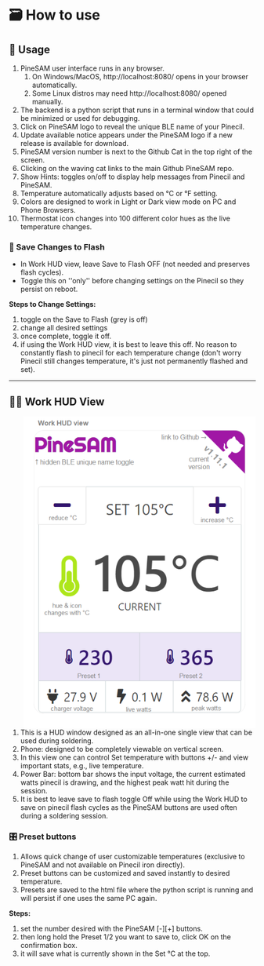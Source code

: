 # 🗃️ How to use

## 🔖 Usage

1. PineSAM user interface runs in any browser.
   1. On Windows/MacOS, http://localhost:8080/  opens in your browser automatically.   
   1. Some Linux distros may need http://localhost:8080/ opened manually.
1. The backend is a python script that runs in a terminal window that could be minimized or used for debugging.
1. Click on PineSAM logo to reveal the unique BLE name of your Pinecil.
1. Update available notice appears under the PineSAM logo if a new release is available for download.
1. PineSAM version number is next to the Github Cat in the top right of the screen.
1. Clicking on the waving cat links to the main Github PineSAM repo.
1. Show Hints: toggles on/off to display help messages from Pinecil and PineSAM.
1. Temperature automatically adjusts based on °C or °F setting.
1. Colors are designed to work in Light or Dark view mode on PC and Phone Browsers.
1. Thermostat icon changes into 100 different color hues as the live temperature changes.

### 💾 Save Changes to Flash

- In Work HUD view, leave Save to Flash OFF (not needed and preserves flash cycles).
- Toggle this on ''only'' before changing settings on the Pinecil so they persist on reboot.

**Steps to Change Settings:**

1. toggle on the Save to Flash (grey is off)
1. change all desired settings
1. once complete, toggle it off.
1. if using the Work HUD view, it is best to leave this off. No reason to constantly flash to pinecil for each temperature change (don't worry Pinecil still changes temperature, it's just not permanently flashed and set).

---

## 🧑‍🏭 Work HUD View

<img src="../assets/img/workHUD-detailed.png" width="475px" align="right">

1. This is a HUD window designed as an all-in-one single view that can be used during soldering.
1. Phone: designed to be completely viewable on vertical screen.
1. In this view one can control Set temperature with buttons +/- and view important stats, e.g., live temperature.
1. Power Bar: bottom bar shows the input voltage, the current estimated watts pinecil is drawing, and the highest peak watt hit during the session.
1. It is best to leave save to flash toggle Off while using the Work HUD to save on pinecil flash cycles as the PineSAM buttons are used often during a soldering session.

### 🎛️ Preset buttons

1. Allows quick change of user customizable temperatures (exclusive to PineSAM and not available on Pinecil iron directly).
1. Preset buttons can be customized and saved instantly to desired temperature.
1. Presets are saved to the html file where the python script is running and will persist if one uses the same PC again.

**Steps:**

1. set the number desired with the PineSAM [-][+] buttons.
1. then long hold the Preset 1/2 you want to save to, click OK on the confirmation box.
1. it will save what is currently shown in the Set °C at the top.
